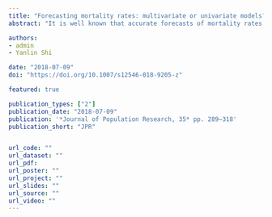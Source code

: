 ```yaml
---
title: "Forecasting mortality rates: multivariate or univariate models?"
abstract: "It is well known that accurate forecasts of mortality rates are essential to various demographic research topics, such as population projections and the pricing of insurance products such as pensions and annuities. In this study, we argue that including the lagged rates of neighbouring ages cannot further improve mortality forecasting after allowing for autocorrelations. This is because the sample cross-correlation function cannot exhibit meaningful and statistically significant correlations. In other words, rates of neighbouring ages are usually not leading indicators in mortality forecasting. Therefore, multivariate stochastic mortality models like the classic Lee–Carter may not necessarily lead to more accurate forecasts, compared with sophisticated univariate models. Using Australian mortality data, simulation and empirical studies employing the Lee–Carter, Functional Data, Vector Autoregression, Autoregression-Autoregressive Conditional Heteroskedasticity and exponential smoothing (ETS) state space models are performed. Results suggest that ETS models consistently outperform the others in terms of forecasting accuracy. This conclusion holds for both female and male mortality data with different empirical features across various forecasting error measurements. Hence, ETS can be a widely useful tool to model and forecast mortality rates in actuarial practice."

authors:
- admin
- Yanlin Shi

date: "2018-07-09"
doi: "https://doi.org/10.1007/s12546-018-9205-z"

featured: true

publication_types: ["2"]
publication_date: "2018-07-09"
publication: '*Journal of Population Research, 35* pp. 289–318'
publication_short: "JPR"


url_code: ""
url_dataset: ""
url_pdf: 
url_poster: ""
url_project: ""
url_slides: ""
url_source: ""
url_video: ""
---
```

